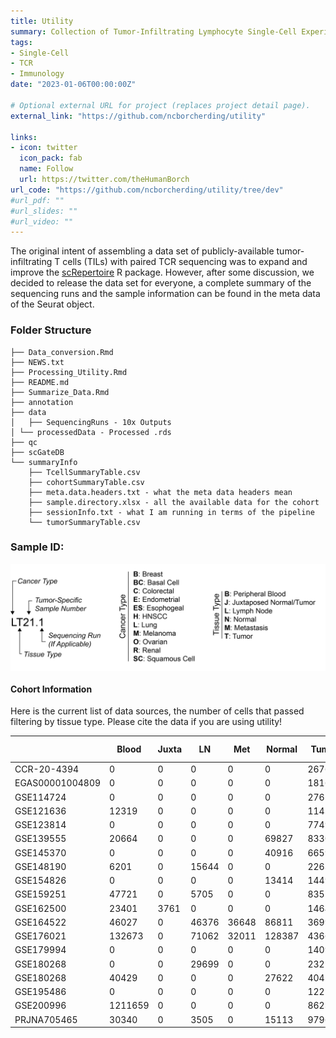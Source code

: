 ```yaml
---
title: Utility
summary: Collection of Tumor-Infiltrating Lymphocyte Single-Cell Experiments with TCR 
tags:
- Single-Cell
- TCR
- Immunology
date: "2023-01-06T00:00:00Z"

# Optional external URL for project (replaces project detail page).
external_link: "https://github.com/ncborcherding/utility"

links:
- icon: twitter
  icon_pack: fab
  name: Follow
  url: https://twitter.com/theHumanBorch
url_code: "https://github.com/ncborcherding/utility/tree/dev"
#url_pdf: ""
#url_slides: ""
#url_video: ""
---
```


The original intent of assembling a data set of publicly-available tumor-infiltrating T cells (TILs) with paired TCR sequencing was to expand 
and improve the [scRepertoire](https://github.com/ncborcherding/scRepertoire) R package. However, after some discussion, we decided to release 
the data set for everyone, a complete summary of the sequencing runs and the sample information can be found in the meta data of the Seurat object. 

### Folder Structure
```
├── Data_conversion.Rmd
├── NEWS.txt
├── Processing_Utility.Rmd
├── README.md
├── Summarize_Data.Rmd
├── annotation
├── data
│   ├── SequencingRuns - 10x Outputs
│ └── processedData - Processed .rds
├── qc
├── scGateDB
└── summaryInfo
    ├── TcellSummaryTable.csv
    ├── cohortSummaryTable.csv
    ├── meta.data.headers.txt - what the meta data headers mean
    ├── sample.directory.xlsx - all the available data for the cohort
    ├── sessionInfo.txt - what I am running in terms of the pipeline
    └── tumorSummaryTable.csv
```

### Sample ID:

<img align="center" src="https://github.com/ncborcherding/utility/blob/dev/www/utility.graphic.png">

#### Cohort Information
Here is the current list of data sources, the number of cells that passed filtering by tissue type. Please cite the data if you are using utility!

|             | Blood | Juxta | LN   | Met | Normal | Tumor | Cancer Type | Date Added | Citation |
|-------------|-------|-------|------|-----|---|-------|-------------|------------|----------|
| CCR-20-4394 | 0     | 0     | 0    | 0   |0      | 26760 | Ovarian     | 6/19/21 |[cite](https://clincancerres.aacrjournals.org/content/early/2021/06/10/1078-0432.CCR-20-4394) |
| EGAS00001004809| 0     | 0     | 0    | 0   | 0      | 181667 | Breast      | 3/30/22 |[cite](https://pubmed.ncbi.nlm.nih.gov/33958794/) |
| GSE114724   | 0     | 0     | 0    | 0   | 0      | 27651 | Breast      | 6/19/21 |[cite](https://pubmed.ncbi.nlm.nih.gov/29961579/) |
| GSE121636   | 12319 | 0     | 0    | 0   | 0      | 11436 | Renal       | 6/19/21 |[cite](https://pubmed.ncbi.nlm.nih.gov/33504936/) |
| GSE123814   | 0     | 0     | 0    | 0   |0      | 77496 | Multiple    | 7/4/21 |[cite](https://pubmed.ncbi.nlm.nih.gov/31359002/) |
| GSE139555   | 20664 | 0     | 0    | 0   | 69827  | 83301 | Multiple    | 6/19/21 |[cite](https://pubmed.ncbi.nlm.nih.gov/32103181/) |
| GSE145370   | 0     | 0     | 0    | 0   | 40916  | 66592 | Esophageal  | 6/19/21 |[cite](https://pubmed.ncbi.nlm.nih.gov/33293583/) |
| GSE148190   | 6201  | 0     | 15644| 0   | 0      | 2263  | Melanoma    | 6/19/21 |[cite](https://pubmed.ncbi.nlm.nih.gov/32539073/) |
| GSE154826   | 0     | 0     | 0    | 0   | 13414   | 14491  | Lung    | 9/21/21 |[cite](https://pubmed.ncbi.nlm.nih.gov/34767762/) |
| GSE159251   | 47721 | 0     | 5705 | 0   | 0      | 8355  | Melanoma    | 9/21/21 |[cite](https://pubmed.ncbi.nlm.nih.gov/32539073/) |
| GSE162500   | 23401 | 3761  | 0    | 0   | 0      | 14644 | Lung        | 6/19/21 |[cite](https://pubmed.ncbi.nlm.nih.gov/33514641/) |
| GSE164522   | 46027 | 0     | 46376|36648 | 86811 | 36990 | Colorectal | 6/25/22 | [cite](https://pubmed.ncbi.nlm.nih.gov/35303421/) |
| GSE176021   | 132673| 0     | 71062|32011 |128387 | 436608 | Lung      | 8/1/21 |[cite](https://pubmed.ncbi.nlm.nih.gov/34290408/) |
| GSE179994   | 0     | 0     | 0    | 0   |0       | 140915 | Lung      | 3/30/22 |[cite](https://pubmed.ncbi.nlm.nih.gov/35121991/) |
| GSE180268   | 0     | 0     | 29699| 0   | 0      | 23215 | HNSCC      | 9/21/21 |[cite](https://pubmed.ncbi.nlm.nih.gov/34471285/) |
| GSE180268   | 40429 | 0     | 0    | 0   | 27622  | 40429 | Renal      | 3/30/31 |[cite](https://pubmed.ncbi.nlm.nih.gov/35668194/) |
| GSE195486   | 0     | 0     | 0    | 0   | 0      | 122511 | Ovarian   | 6/25/22 |[cite](https://pubmed.ncbi.nlm.nih.gov/35427494/) |
| GSE200996   | 1211659| 0    | 0    | 0   | 0      | 86235  | HNSCC     | 7/15/22 | [cite](https://pubmed.ncbi.nlm.nih.gov/35803260/) | 
| PRJNA705465 | 30340 | 0     | 3505 | 0   | 15113  | 97966 | Renal      | 9/21/21 |[cite](https://pubmed.ncbi.nlm.nih.gov/33861994/) |
